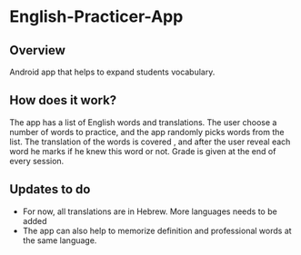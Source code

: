 # English-Practicer-App

## Overview
Android app that helps to expand students vocabulary.

## How does it work?
The app has a list of English words and translations. The user choose a number of words to practice, and the app randomly picks words from the list.
The translation of the words is covered , and after the user reveal each word he marks if he knew this word or not.
Grade is given at the end of every session.

## Updates to do
* For now, all translations are in Hebrew. More languages needs to be added
* The app can also help to memorize definition and professional words at the same language.
